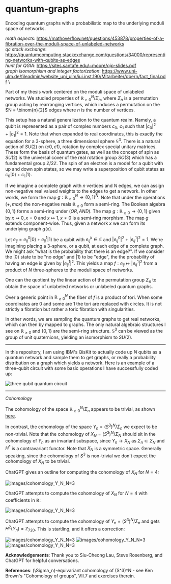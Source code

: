 # quantum-graphs
Encoding quantum graphs with a probabilistic map to the underlying moduli space of networks.

*math aspects*: https://mathoverflow.net/questions/453878/properties-of-a-fibration-over-the-moduli-space-of-unlabeled-networks \
*qc stack exchange*: https://quantumcomputing.stackexchange.com/questions/34000/representing-networks-with-qubits-as-edges \
*hunt for QGIA*: https://sites.santafe.edu/~moore/qip-slides.pdf \
*graph isomorphism and integer factorization*: https://www.uni-ulm.de/fileadmin/website_uni_ulm/iui.inst.190/Mitarbeiter/doern/fact_final.pdf \

Part of my thesis work centered on the moduli space of unlabeled networks. We studied properties of $\mathbb{R}_{\ge 0}^N/\Sigma_n$, where $\Sigma_n$ is a permutation group acting by rearranging vertices, which induces a permutation on the $N = \binom{n}{2}$ edges where $n$ is the number of vertices.

This setup has a natural generalization to the quantum realm. Namely, a qubit is represented as a pair of complex numbers $c_0$, $c_1$ such that $|c_0|^2+|c_1|^2=1$. Note that when expanded to real coordinates, this is exactly the equation for a 3-sphere, a three dimensional sphere $\mathbb{S}^3$. There is a natural action of $SU(2)$ on $(c0,c1)$, rotation by complex special unitary matrices. These form the basis of quantum gates, as well as the concept of spin as $SU(2)$ is the universal cover of the real rotation group $SO(3)$ which has a fundamental group $\mathbb{Z}/2\mathbb{Z}$. The spin of an electron is a model for a qubit with up and down spin states, so we may write a superposition of qubit states as $c_0|0\rangle + c_1|1\rangle$.

If we imagine a complete graph with $n$ vertices and $N$ edges, we can assign non-negative real valued weights to the edges to get a network. In other words, we form the map $g:\mathbb{R}_{\ge 0}^N \rightarrow \{0,1\}^N$. Note that under the operations $(+,max)$ the non-negative reals $\mathbb{R}_{\ge 0}$ form a semi-ring. The Boolean algebra $\{0,1\}$ forms a semi-ring under $(OR,AND)$. The map $g: \mathbb{R}_{\ge 0} \rightarrow \{0,1\}$ given by $x \mapsto 0, x=0$ and $x \mapsto 1, x \ne 0$ is a semi-ring morphism. The map $g$ extends component-wise. Thus, given a network $x$ we can form its underlying graph $g(x)$.

Let $e_{ij} = e_{ij}^0|0\rangle + e_{ij}^1 |1\rangle$ be a qubit with $e_{ij}^k \in \mathbb{C}$ and $|e_{ij}^0|^2+|e_{ij}^1|^2 = 1$. We're imagining placing a 3-sphere, or a qubit, at each edge of a complete graph. We might ask "what is the probability that there is an edge?". If we consider the $|0\rangle$ state to be "no edge" and $|1\rangle$ to be "edge", the the probability of having an edge is given by $|e_{ij}^1|^2$. This yields a map $f: e_{ij} \mapsto |e_{ij}^1|^2$ from a product of $N$ three-spheres to the moduli space of networks.

One can the quotient by the linear action of the permutation group $\Sigma_n$ to obtain the space of unlabeled networks or unlabeled quantum graphs.

Over a generic point in $\mathbb{R}_{\ge 0}^N$ the fiber of $f$ is a product of tori. When some coordinates are 0 and some are 1 the tori are replaced with circles. It is not strictly a fibration but rather a toric fibration with singularities.

In other words, we are sampling the quantum graphs to get real networks, which can then by mapped to graphs. The only natural algebraic structures I see on $\mathbb{R}_{\ge 0}$ and $\{0,1\}$ are the semi-ring structure. $\mathbb{S}^3$ can be viewed as the group of unit quaternions, yielding an isomorphism to $SU(2)$.

---

In this repository, I am using IBM's QisKit to actually code up $N$ qubits as a quantum network and sample them to get graphs, or really a probability distribution on a graph which yields a network. Here is an example of a three-qubit circuit with some basic operations I have successfully coded up:

![three qubit quantum circuit](images/three_qubit_quantum_circuit.png)

---

*Cohomology*

The cohomology of the space $\mathbb{R}_{\ge 0}^N/\Sigma_n$ appears to be trivial, as shown [here](https://github.com/jacksonwalters/orbit-space-homology).

In contrast, the cohomology of the space $Y_n=(S^3)^N/\Sigma_n$ we expect to be non-trivial. Note that the cohomology of $X_N=(S^3)^N/\Sigma_N$ should sit in the cohomology of $Y_n$ as an invariant subspace, since $Y_n \rightarrow X_N$ as $\Sigma_n \subset \Sigma_N$ and $H^*$ is a contravariant functor. Note that $X_N$ is a symmetric space. Generally speaking, since the cohomology of $S^3$ is non-trivial we don't expect the cohomology of $X_N$ to be trivial.

ChatGPT gives an outline for computing the cohomology of $X_N$ for $N=4$:

![images/cohomology_Y_N_N=3](images/cohomology_X_N_N=4.png)

ChatGPT attempts to compute the cohomology of $X_N$ for $N=4$ with coefficients in $\mathbb{R}$:

![images/cohomology_Y_N_N=3](images/cohomology_X_N_N=4_R_coeffs.png)

ChatGPT attempts to compute the cohomology of $Y_n = (S^3)^N / \Sigma_n$ and gets $H^2(Y_n)=\mathbb{Z}_{720}$. This is startling, and it offers a correction:

![images/cohomology_Y_N_N=3](images/cohomology_Y_n_n=4_error.png)
![images/cohomology_Y_N_N=3](images/cohomology_Y_n_n=4_correction_1.png)
![images/cohomology_Y_N_N=3](images/cohomology_Y_n_n=4_correction_2.png)

**Acknowledgements**: Thank you to Siu-Cheong Lau, Steve Rosenberg, and ChatGPT for helpful conversations.

**References**: (\Sigma_n)-equivariant cohomology of (S^3)^N - see Ken Brown's "Cohomology of groups", VII.7 and exercises therein.